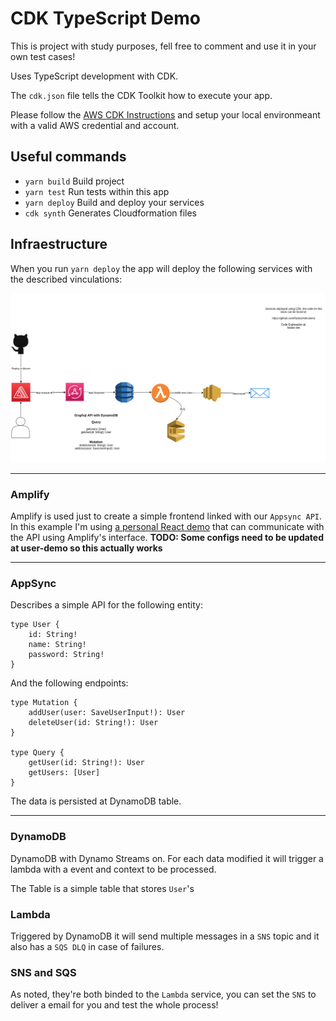 # CDK TypeScript Demo

This is project with study purposes, fell free to comment and use it in your own test cases! 

Uses TypeScript development with CDK.

The `cdk.json` file tells the CDK Toolkit how to execute your app.

Please follow the [AWS CDK Instructions](https://docs.aws.amazon.com/cdk/latest/guide/work-with-cdk-typescript.html) and setup 
your local environmeant with a valid AWS credential and account.

## Useful commands

 * `yarn build`     Build project
 * `yarn test`      Run tests within this app
 * `yarn deploy`    Build and deploy your services
 * `cdk synth`      Generates Cloudformation files


 ## Infraestructure

 When you run `yarn deploy` the app will deploy the following services with the described vinculations:
 
 ![Infra](https://github.com/frattezi/cdk-demo/blob/master/docs/images/infra_description.png) 

 ---

 ### Amplify

 Amplify is used just to create a simple frontend linked with our `Appsync API`.
 In this example I'm using [a personal React demo](https://github.com/frattezi/user-demo) that can
 communicate with the API using Amplify's interface. 
 **TODO: Some configs need to be updated at user-demo so this actually works**

---

### AppSync

Describes a simple API  for the following entity:

```gql
type User {
    id: String!
    name: String!
    password: String!
}
```

And the following endpoints:

```gql
type Mutation {
    addUser(user: SaveUserInput!): User 
    deleteUser(id: String!): User
}

type Query {
    getUser(id: String!): User
    getUsers: [User]
}
```

The data is persisted at DynamoDB table.

---

### DynamoDB

DynamoDB with Dynamo Streams on. For each data modified it will trigger a lambda with a event and context to be processed.

The Table is a simple table that stores `User`'s

### Lambda

Triggered by DynamoDB it will send multiple messages in a `SNS` topic and it also has a 
`SQS DLQ` in case of failures.

### SNS and SQS

As noted, they're both binded to the `Lambda` service, you can set the `SNS` to deliver a email
for you and test the whole process!